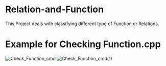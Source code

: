 # Relation-and-Function
This Project deals with classifying different type of Function or Relations.  

# Example for Checking Function.cpp
![Check_Function_cmd](https://user-images.githubusercontent.com/87572733/166876249-8de5819b-6d63-4e5f-a2a1-539af82deb0b.JPG)
![Check_Function_cmd(1)](https://user-images.githubusercontent.com/87572733/166876346-372bc834-5812-451a-9ffc-25cb90054495.JPG)
